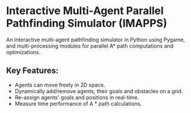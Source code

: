 # Interactive Multi-Agent Parallel Pathfinding Simulator (IMAPPS)
An interactive multi-agent pathfinding simulator in Python using Pygame, and multi-processing modules for parallel A* path computations and optimizations. 

## Key Features:
- Agents can move freely in 2D space.
- Dynamically add/remove agents, their goals and obstacles on a grid.
- Re-assign agents' goals and positions in real-time.
- Measure time performance of A * path calculations.
